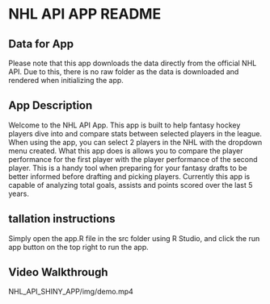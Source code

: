 # NHL API APP README

## Data for App

Please note that this app downloads the data directly from the official NHL API. Due to this, there is no raw folder as the data is downloaded and rendered when initializing the app. 

## App Description

Welcome to the NHL API App. This app is built to help fantasy hockey players dive into and compare stats between selected players in the league. When using the app, you can select 2 players in the NHL with the dropdown menu created. What this app does is allows you to compare the player performance for the first player with the player performance of the second player. This is a handy tool when preparing for your fantasy drafts to be better informed before drafting and picking players. Currently this app is capable of analyzing total goals, assists and points scored over the last 5 years. 

## tallation instructions

Simply open the app.R file in the src folder using R Studio, and click the run app button on the top right to run the app. 

## Video Walkthrough

NHL_API_SHINY_APP/img/demo.mp4
